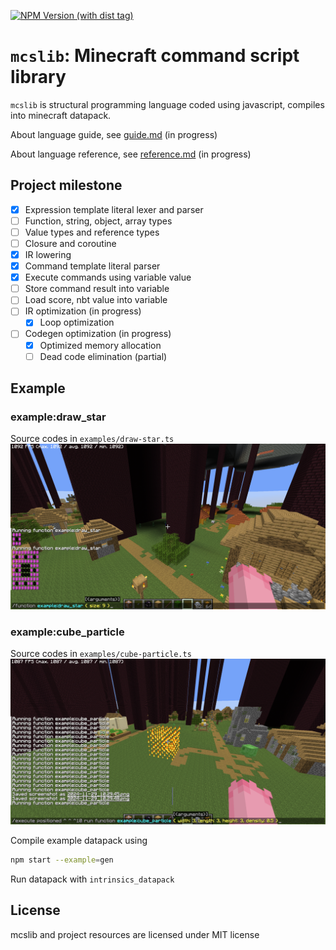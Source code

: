 [![NPM Version (with dist tag)](https://img.shields.io/npm/v/mcslib/latest)](https://www.npmjs.com/package/mcslib)
# `mcslib`: Minecraft command script library
`mcslib` is structural programming language coded using javascript, compiles into minecraft datapack.

About language guide, see [guide.md](./guide.md) (in progress)

About language reference, see [reference.md](./reference.md) (in progress)

## Project milestone
 - [x] Expression template literal lexer and parser
 - [ ] Function, string, object, array types
 - [ ] Value types and reference types
 - [ ] Closure and coroutine
 - [x] IR lowering
 - [x] Command template literal parser
 - [x] Execute commands using variable value
 - [ ] Store command result into variable
 - [ ] Load score, nbt value into variable
 - [ ] IR optimization (in progress)
   - [x] Loop optimization
 - [ ] Codegen optimization (in progress)
   - [x] Optimized memory allocation
   - [ ] Dead code elimination (partial)

## Example
### example:draw_star
Source codes in `examples/draw-star.ts`
![Draw star example preview](./assets/draw_star.png)

### example:cube_particle
Source codes in `examples/cube-particle.ts`
![Cube particle example preview](./assets/cube_particle.png)

Compile example datapack using
```bash
npm start --example=gen
```
Run datapack with `intrinsics_datapack`

## License
mcslib and project resources are licensed under MIT license
